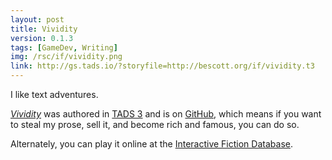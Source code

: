 ```yaml
---
layout: post
title: Vividity
version: 0.1.3
tags: [GameDev, Writing]
img: /rsc/if/vividity.png
link: http://gs.tads.io/?storyfile=http://bescott.org/if/vividity.t3
---
```


I like text adventures.

*[Vividity][]* was authored in [TADS 3][] and is on [GitHub][], which means if you want to steal my prose, sell it, and become rich and famous, you can do so.

Alternately, you can play it online at the [Interactive Fiction Database][].

[Tads 3]: <http://tads.org>
[Vividity]: <http://gs.tads.io/?storyfile=http://bescott.org/if/vividity.t3>
[GitHub]: <http://github.com>
[Interactive Fiction Database]: <http://ifdb.tads.org>
